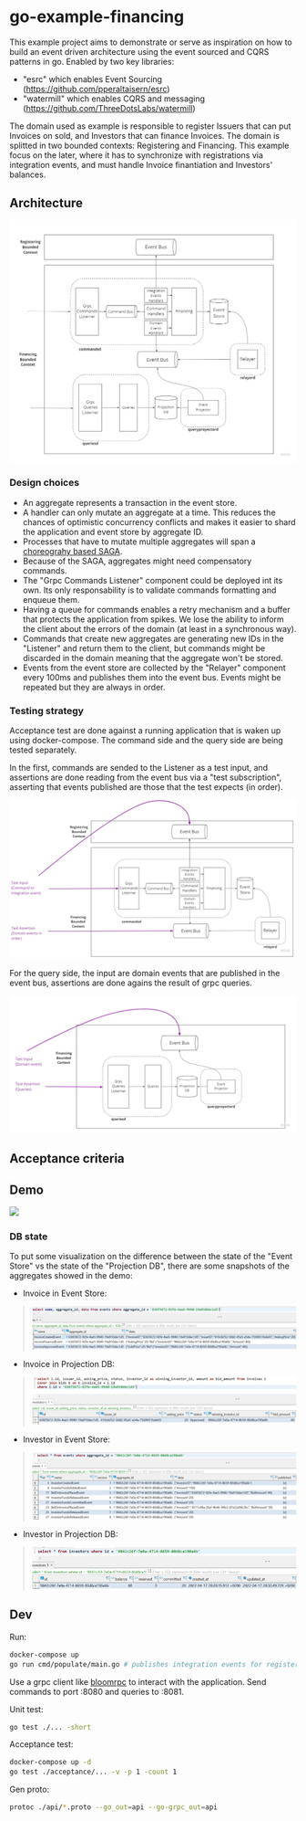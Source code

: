 # go-example-financing

This example project aims to demonstrate or serve as inspiration on how to build an event driven architecture using the event sourced and CQRS patterns in go. Enabled by two key libraries:
- "esrc" which enables Event Sourcing (https://github.com/pperaltaisern/esrc)
- "watermill" which enables CQRS and messaging (https://github.com/ThreeDotsLabs/watermill)

The domain used as example is responsible to register Issuers that can put Invoices on sold, and Investors that can finance Invoices. The domain is splitted in two bounded contexts: Registering and Financing. This example focus on the later, where it has to synchronize with registrations via integration events, and must handle Invoice finantiation and Investors' balances. 

## Architecture
![](doc/architecture.jpg)

### Design choices
- An aggregate represents a transaction in the event store.
- A handler can only mutate an aggregate at a time. This reduces the chances of optimistic concurrency conflicts and makes it easier to shard the application and event store by aggregate ID.
- Processes that have to mutate multiple aggregates will span a [choreograhy based SAGA](https://microservices.io/patterns/data/saga.html).
- Because of the SAGA, aggregates might need compensatory commands.
- The "Grpc Commands Listener" component could be deployed int its own. Its only responsability is to validate commands formatting and enqueue them.
- Having a queue for commands enables a retry mechanism and a buffer that protects the application from spikes. We lose the ability to inform the client about the errors of the domain (at least in a synchronous way).
- Commands that create new aggregates are generating new IDs in the "Listener" and return them to the client, but commands might be discarded in the domain meaning that the aggregate won't be stored.
- Events from the event store are collected by the "Relayer" component every 100ms and publishes them into the event bus. Events might be repeated but they are always in order.

### Testing strategy
Acceptance test are done against a running application that is waken up using docker-compose. The command side and the query side are being tested separately. 

In the first, commands are sended to the Listener as a test input, and assertions are done reading from the event bus via a "test subscription", asserting that events published are those that the test expects (in order).

![](doc/command_test.jpg)

For the query side, the input are domain events that are published in the event bus, assertions are done agains the result of grpc queries.

![](doc/query_test.jpg)

## Acceptance criteria

## Demo
![](doc/demo.gif)

### DB state
To put some visualization on the difference between the state of the "Event Store" vs the state of the "Projection DB", there are some snapshots of the aggregates showed in the demo:

- Invoice in Event Store:
> ![EventStore](doc/ES_invoice.png)

- Invoice in Projection DB:
> ![Projection](doc/Projection_invoice.png)

- Investor in Event Store:
> ![EventStore](doc/ES_investor.png)

- Investor in Projection DB:
> ![Projection](doc/Projection_investor.png)


## Dev
Run:
```bash
docker-compose up 
go run cmd/populate/main.go # publishes integration events for registering issuers and investors
```
Use a grpc client like [bloomrpc](https://github.com/bloomrpc/bloomrpc) to interact with the application. Send commands to port :8080 and queries to :8081.


Unit test:
```bash
go test ./... -short
```

Acceptance test:
```bash
docker-compose up -d
go test ./acceptance/... -v -p 1 -count 1
```

Gen proto:
```bash
protoc ./api/*.proto --go_out=api --go-grpc_out=api
```

